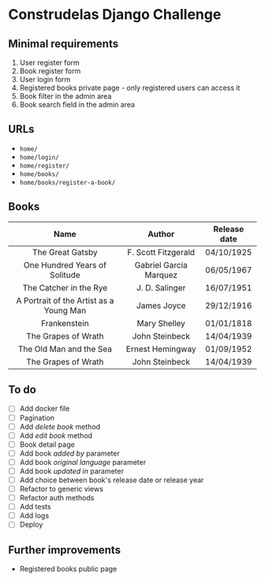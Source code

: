 # Construdelas Django Challenge

## Minimal requirements
1. User register form
2. Book register form
3. User login form
4. Registered books private page - only registered users can access it
5. Book filter in the admin area
6. Book search field in the admin area

## URLs
- `home/`
- `home/login/`
- `home/register/`
- `home/books/`
- `home/books/register-a-book/`

## Books
|                  Name                   |         Author         | Release date |
| :-------------------------------------: | :--------------------: | :----------: |
|            The Great Gatsby             |  F. Scott Fitzgerald   |  04/10/1925  |
|      One Hundred Years of Solitude      | Gabriel Garcia Marquez |  06/05/1967  |
|         The Catcher in the Rye          |     J. D. Salinger     |  16/07/1951  |
| A Portrait of the Artist as a Young Man |      James Joyce       |  29/12/1916  |
|              Frankenstein               |      Mary Shelley      |  01/01/1818  |
|           The Grapes of Wrath           |     John Steinbeck     |  14/04/1939  |
|         The Old Man and the Sea         |    Ernest Hemingway    |  01/09/1952  |
|           The Grapes of Wrath           |     John Steinbeck     |  14/04/1939  |

## To do
- [ ] Add docker file
- [ ] Pagination
- [ ] Add *delete book* method
- [ ] Add *edit book* method
- [ ] Book detail page
- [ ] Add book *added by* parameter
- [ ] Add book *original language* parameter
- [ ] Add book *updated in* parameter
- [ ] Add choice between book's release date or release year
- [ ] Refactor to generic views
- [ ] Refactor auth methods
- [ ] Add tests
- [ ] Add logs
- [ ] Deploy

## Further improvements
- Registered books public page
